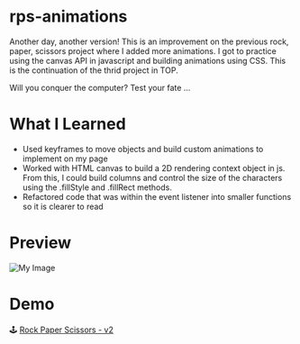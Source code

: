 # rps-animations

Another day, another version! This is an improvement on the previous rock, paper, scissors project where I added more animations. 
I got to practice using the canvas API in javascript and building animations using CSS. This is the continuation of the thrid project in TOP. 

Will you conquer the computer? Test your fate ...

# What I Learned 
  * Used keyframes to move objects and build custom animations to implement on my page 
  * Worked with HTML canvas to build a 2D rendering context object in js. From this, I could build columns and control the size of the characters using
    the .fillStyle and .fillRect methods. 
  * Refactored code that was within the event listener into smaller functions so it is clearer to read

# Preview 
![My Image](rps.png)

# Demo 
🕹 [Rock Paper Scissors - v2](https://bubblegumloco.github.io/rps-animations/)
